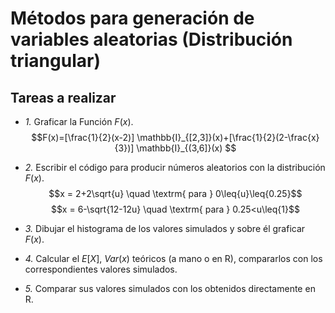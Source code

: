 # Métodos para generación de variables aleatorias (Distribución triangular)

## Tareas a realizar

* *1.* Graficar la Función $F(x)$.
$$F(x)=[\frac{1}{2}(x-2)] \mathbb{I}_{[2,3]}(x)+[\frac{1}{2}(2-\frac{x}{3})] \mathbb{I}_{(3,6]}(x) $$

* *2.* Escribir el código para producir números aleatorios con la distribución $F(x)$.
$$x = 2+2\sqrt{u} \quad \textrm{ para } 0\leq{u}\leq{0.25}$$
$$x = 6-\sqrt{12-12u} \quad \textrm{ para } 0.25<u\leq{1}$$

* *3.* Dibujar el histograma de los valores simulados y sobre él graficar $F(x)$.

* *4.* Calcular el $E[X]$, $Var(x)$ teóricos (a mano o en R), compararlos con los correspondientes valores simulados.

* *5.* Comparar sus valores simulados con los obtenidos directamente en R.
